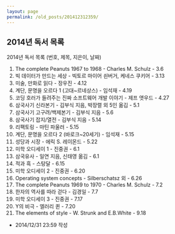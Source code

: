 ```yaml
---
layout: page
permalink: /old_posts/201412312359/
---
```


## 2014년 독서 목록

2014년 독서 목록 (번호, 제목, 지은이, 날짜)

1. The complete Peanuts 1967 to 1968 - Charles M. Schulz - 3.6
2. 빅 데이터가 만드는 세상 - 빅토르 마이어 쇤버거, 케네스 쿠키어 - 3.13
3. 미술, 만화로 읽다 - 장우진 - 4.12
4. 계단, 문명을 오르다 1 (고대~르네상스) - 임석재 - 4.19
5. 코딩 호러가 들려주는 진짜 소프트웨어 개발 이야기 - 제프 앳우드 - 4.27
6. 삼국사기 신라본기 - 김부식 지음, 박장렬 외 5인 옮김 - 5.1
7. 삼국사기 고구려/백제본기 - 김부식 지음 - 5.6
8. 삼국사기 잡지/열전 - 김부식 지음 - 5.14
9. 리팩토링 - 마틴 파울러 - 5.15
10. 계단, 문명을 오르다 2 (바로크~20세기) - 임석재 - 5.15
11. 성당과 시장 - 에릭 S. 레이몬드 - 5.22
12. 미학 오디세이 1 - 진중권 - 6.1
13. 삼국유사 - 일연 지음, 신태영 옮김 - 6.1
14. 적과 흑 - 스탕달 - 6.15
15. 미학 오디세이 2 - 진중권 - 6.20
16. Operating system concepts - Silberschatsz 외 - 6.26
17. The complete Peanuts 1969 to 1970 - Charles M. Schulz - 7.2
18. 한자의 역사를 따라 걷다 - 김경일 - 7.7
19. 미학 오디세이 3 - 진중권 - 7.17
20. Y의 비극 - 엘러리 퀸 - 7.20
21. The elements of style - W. Strunk and E.B.White - 9.18





- 2014/12/31 23:59 작성
